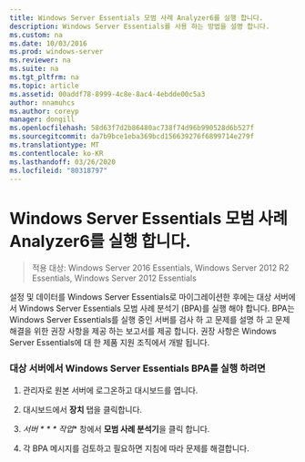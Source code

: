 ```yaml
---
title: Windows Server Essentials 모범 사례 Analyzer6를 실행 합니다.
description: Windows Server Essentials를 사용 하는 방법을 설명 합니다.
ms.custom: na
ms.date: 10/03/2016
ms.prod: windows-server
ms.reviewer: na
ms.suite: na
ms.tgt_pltfrm: na
ms.topic: article
ms.assetid: 00addf78-8999-4c8e-8ac4-4ebdde00c5a3
author: nnamuhcs
ms.author: coreyp
manager: dongill
ms.openlocfilehash: 58d63f7d2b86480ac738f74d96b990528d6b527f
ms.sourcegitcommit: da7b9bce1eba369bcd156639276f6899714e279f
ms.translationtype: MT
ms.contentlocale: ko-KR
ms.lasthandoff: 03/26/2020
ms.locfileid: "80318797"
---
```

# <a name="run-the-windows-server-essentials-best-practices-analyzer6"></a>Windows Server Essentials 모범 사례 Analyzer6를 실행 합니다.

>적용 대상: Windows Server 2016 Essentials, Windows Server 2012 R2 Essentials, Windows Server 2012 Essentials

설정 및 데이터를 Windows Server Essentials로 마이그레이션한 후에는 대상 서버에서 Windows Server Essentials 모범 사례 분석기 (BPA)를 실행 해야 합니다. BPA는 Windows Server Essentials를 실행 중인 서버를 검사 하 고 문제를 설명 하 고 문제 해결을 위한 권장 사항을 제공 하는 보고서를 제공 합니다. 권장 사항은 Windows Server Essentials에 대 한 제품 지원 조직에서 개발 됩니다.  
  
### <a name="to-run-the--windows-server-essentials-bpa-on-the-destination-server"></a>대상 서버에서 Windows Server Essentials BPA를 실행 하려면  
  
1.  관리자로 원본 서버에 로그온하고 대시보드를 엽니다.  
  
2.  대시보드에서 **장치** 탭을 클릭합니다.  
  
3.  *서버 * * * 작업** 창에서 **모범 사례 분석기**을 클릭 합니다.  
  
4.  각 BPA 메시지를 검토하고 필요하면 지침에 따라 문제를 해결합니다.
